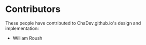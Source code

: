 Contributors
============

These people have contributed to ChaDev.github.io's design and implementation:

  * William Roush
